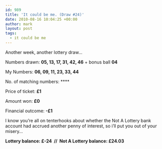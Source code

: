 ```yaml
---
id: 989
title: 'It could be me. (Draw #24)'
date: 2010-08-16 10:04:25 +00:00
author: mark
layout: post
tags:
  - it could be me
---
```

Another week, another lottery draw…

Numbers drawn: **05, 13, 17, 31, 42, 46** + bonus ball **04**

My Numbers: **06, 09, 11, 23, 33, 44**

No. of matching numbers: ****

Price of ticket: **£1**

Amount won: **£0**

Financial outcome: **-£1**

I know you&#8217;re all on tenterhooks about whether the Not A Lottery bank account had accrued another penny of interest, so i&#8217;ll put you out of your misery&#8230;

**Lottery balance: £-24  //  Not A Lottery balance: £24.03**